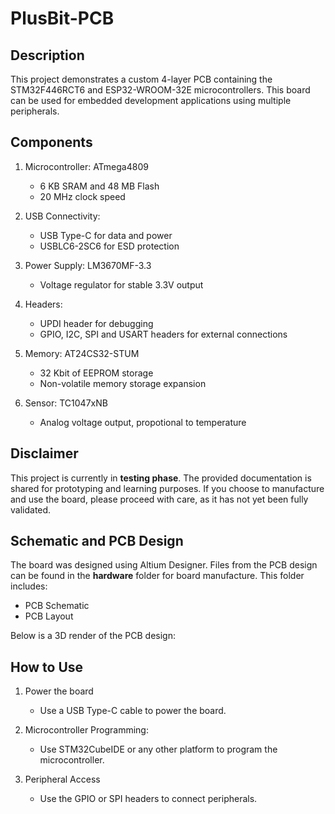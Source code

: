 # PlusBit-PCB

## Description

This project demonstrates a custom 4-layer PCB containing the STM32F446RCT6 and ESP32-WROOM-32E microcontrollers. This board can be used for embedded development applications using multiple peripherals.

## Components

1. Microcontroller: ATmega4809
   - 6 KB SRAM and 48 MB Flash
   - 20 MHz clock speed 
   
3. USB Connectivity:
   - USB Type-C for data and power 
   - USBLC6-2SC6 for ESD protection

4. Power Supply: LM3670MF-3.3 
   - Voltage regulator for stable 3.3V output
  
5. Headers:
   - UPDI header for debugging
   - GPIO, I2C, SPI and USART headers for external connections

6. Memory: AT24CS32-STUM
   - 32 Kbit of EEPROM storage
   - Non-volatile memory storage expansion

8. Sensor: TC1047xNB
   - Analog voltage output, propotional to temperature

## Disclaimer

This project is currently in **testing phase**. The provided documentation is shared for prototyping and learning purposes. If you choose to manufacture and use the board, please proceed with care, as it has not yet been fully validated.

## Schematic and PCB Design

The board was designed using Altium Designer. Files from the PCB design can be found in the **hardware** folder for board manufacture. This folder includes:

- PCB Schematic 
- PCB Layout

Below is a 3D render of the PCB design:


## How to Use

1. Power the board
   - Use a USB Type-C cable to power the board.
     
2. Microcontroller Programming:
   - Use STM32CubeIDE or any other platform to program the microcontroller.

3. Peripheral Access
   - Use the GPIO or SPI headers to connect peripherals.
